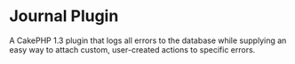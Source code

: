 # Journal Plugin
A CakePHP 1.3 plugin that logs all errors to the database while supplying an easy way to attach custom, user-created actions to specific errors.
